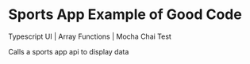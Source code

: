 # Sports App Example of Good Code
Typescript UI | Array Functions | Mocha Chai Test

Calls a sports app api to display data
